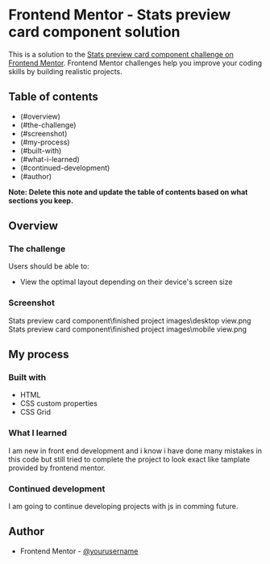 # Frontend Mentor - Stats preview card component solution

This is a solution to the [Stats preview card component challenge on Frontend Mentor](https://www.frontendmentor.io/challenges/stats-preview-card-component-8JqbgoU62). Frontend Mentor challenges help you improve your coding skills by building realistic projects. 

## Table of contents

  - (#overview)
  - (#the-challenge)
  - (#screenshot)
  - (#my-process)
  - (#built-with)
  - (#what-i-learned)
  - (#continued-development)
  - (#author)

**Note: Delete this note and update the table of contents based on what sections you keep.**

## Overview

### The challenge

Users should be able to:

- View the optimal layout depending on their device's screen size

### Screenshot

Stats preview card component\finished project images\desktop view.png
Stats preview card component\finished project images\mobile view.png

## My process

### Built with

- HTML
- CSS custom properties
- CSS Grid

### What I learned

I am new in front end development and i know i have done many mistakes in this code but still tried to complete the project to look exact like tamplate provided by frontend mentor.

### Continued development

I am going to continue developing projects with js in comming future.

## Author

- Frontend Mentor - [@yourusername](https://www.frontendmentor.io/profile/swanand-op)